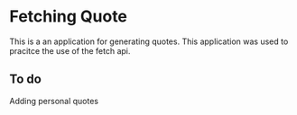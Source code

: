 # Fetching Quote
This is a an application for generating quotes. 
This application was used to pracitce the use of the fetch api.

## To do
Adding personal quotes
